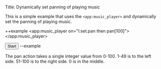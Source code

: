 Title: Dynamically set panning of playing music

This is a simple example that uses the `<app:music_player>` and dynamically set the panning of playing music.

++example
<app:music_player on="l:set.pan then pan[100]"> 
</app:music_player>

<input type="button" value="Start" on="click then l:set.pan" />
--example

The pan action takes a single integer value from 0-100.  1-49 is to the left side. 51-100 is to the right side. 0 is in the middle.



